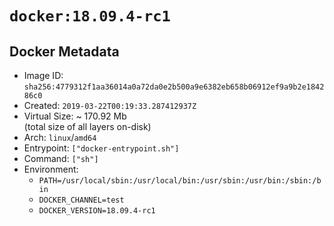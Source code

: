# `docker:18.09.4-rc1`

## Docker Metadata

- Image ID: `sha256:4779312f1aa36014a0a72da0e2b500a9e6382eb658b06912ef9a9b2e184286c0`
- Created: `2019-03-22T00:19:33.287412937Z`
- Virtual Size: ~ 170.92 Mb  
  (total size of all layers on-disk)
- Arch: `linux`/`amd64`
- Entrypoint: `["docker-entrypoint.sh"]`
- Command: `["sh"]`
- Environment:
  - `PATH=/usr/local/sbin:/usr/local/bin:/usr/sbin:/usr/bin:/sbin:/bin`
  - `DOCKER_CHANNEL=test`
  - `DOCKER_VERSION=18.09.4-rc1`
